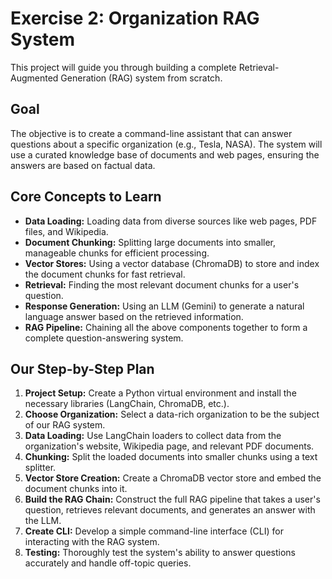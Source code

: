 # Exercise 2: Organization RAG System

This project will guide you through building a complete Retrieval-Augmented Generation (RAG) system from scratch.

## Goal

The objective is to create a command-line assistant that can answer questions about a specific organization (e.g., Tesla, NASA). The system will use a curated knowledge base of documents and web pages, ensuring the answers are based on factual data.

## Core Concepts to Learn

*   **Data Loading:** Loading data from diverse sources like web pages, PDF files, and Wikipedia.
*   **Document Chunking:** Splitting large documents into smaller, manageable chunks for efficient processing.
*   **Vector Stores:** Using a vector database (ChromaDB) to store and index the document chunks for fast retrieval.
*   **Retrieval:** Finding the most relevant document chunks for a user's question.
*   **Response Generation:** Using an LLM (Gemini) to generate a natural language answer based on the retrieved information.
*   **RAG Pipeline:** Chaining all the above components together to form a complete question-answering system.

## Our Step-by-Step Plan

1.  **Project Setup:** Create a Python virtual environment and install the necessary libraries (LangChain, ChromaDB, etc.).
2.  **Choose Organization:** Select a data-rich organization to be the subject of our RAG system.
3.  **Data Loading:** Use LangChain loaders to collect data from the organization's website, Wikipedia page, and relevant PDF documents.
4.  **Chunking:** Split the loaded documents into smaller chunks using a text splitter.
5.  **Vector Store Creation:** Create a ChromaDB vector store and embed the document chunks into it.
6.  **Build the RAG Chain:** Construct the full RAG pipeline that takes a user's question, retrieves relevant documents, and generates an answer with the LLM.
7.  **Create CLI:** Develop a simple command-line interface (CLI) for interacting with the RAG system.
8.  **Testing:** Thoroughly test the system's ability to answer questions accurately and handle off-topic queries.
